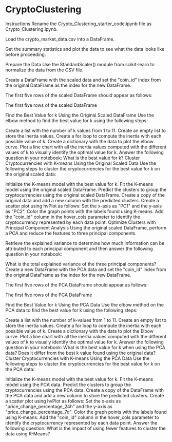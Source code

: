 # CryptoClustering
Instructions Rename the Crypto_Clustering_starter_code.ipynb file as Crypto_Clustering.ipynb.

Load the crypto_market_data.csv into a DataFrame.

Get the summary statistics and plot the data to see what the data looks like before proceeding.

Prepare the Data Use the StandardScaler() module from scikit-learn to normalize the data from the CSV file.

Create a DataFrame with the scaled data and set the "coin_id" index from the original DataFrame as the index for the new DataFrame.

The first five rows of the scaled DataFrame should appear as follows:

The first five rows of the scaled DataFrame

Find the Best Value for k Using the Original Scaled DataFrame Use the elbow method to find the best value for k using the following steps:

Create a list with the number of k values from 1 to 11. Create an empty list to store the inertia values. Create a for loop to compute the inertia with each possible value of k. Create a dictionary with the data to plot the elbow curve. Plot a line chart with all the inertia values computed with the different values of k to visually identify the optimal value for k. Answer the following question in your notebook: What is the best value for k? Cluster Cryptocurrencies with K-means Using the Original Scaled Data Use the following steps to cluster the cryptocurrencies for the best value for k on the original scaled data:

Initialize the K-means model with the best value for k. Fit the K-means model using the original scaled DataFrame. Predict the clusters to group the cryptocurrencies using the original scaled DataFrame. Create a copy of the original data and add a new column with the predicted clusters. Create a scatter plot using hvPlot as follows: Set the x-axis as "PC1" and the y-axis as "PC2". Color the graph points with the labels found using K-means. Add the "coin_id" column in the hover_cols parameter to identify the cryptocurrency represented by each data point. Optimize Clusters with Principal Component Analysis Using the original scaled DataFrame, perform a PCA and reduce the features to three principal components.

Retrieve the explained variance to determine how much information can be attributed to each principal component and then answer the following question in your notebook:

What is the total explained variance of the three principal components? Create a new DataFrame with the PCA data and set the "coin_id" index from the original DataFrame as the index for the new DataFrame.

The first five rows of the PCA DataFrame should appear as follows:

The first five rows of the PCA DataFrame

Find the Best Value for k Using the PCA Data Use the elbow method on the PCA data to find the best value for k using the following steps:

Create a list with the number of k-values from 1 to 11. Create an empty list to store the inertia values. Create a for loop to compute the inertia with each possible value of k. Create a dictionary with the data to plot the Elbow curve. Plot a line chart with all the inertia values computed with the different values of k to visually identify the optimal value for k. Answer the following question in your notebook: What is the best value for k when using the PCA data? Does it differ from the best k value found using the original data? Cluster Cryptocurrencies with K-means Using the PCA Data Use the following steps to cluster the cryptocurrencies for the best value for k on the PCA data:

Initialize the K-means model with the best value for k. Fit the K-means model using the PCA data. Predict the clusters to group the cryptocurrencies using the PCA data. Create a copy of the DataFrame with the PCA data and add a new column to store the predicted clusters. Create a scatter plot using hvPlot as follows: Set the x-axis as "price_change_percentage_24h" and the y-axis as "price_change_percentage_7d". Color the graph points with the labels found using K-means. Add the "coin_id" column in the hover_cols parameter to identify the cryptocurrency represented by each data point. Answer the following question: What is the impact of using fewer features to cluster the data using K-Means?
